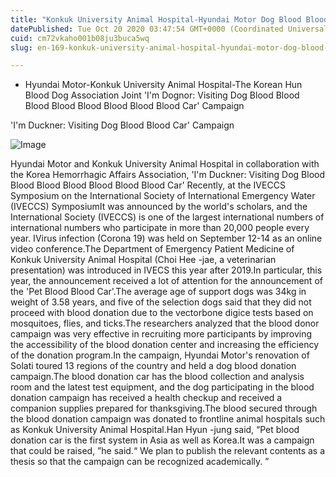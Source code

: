 ```yaml
---
title: "Konkuk University Animal Hospital-Hyundai Motor Dog Blood Blood Blood Car, Introducing the Society for International Emergency Water"
datePublished: Tue Oct 20 2020 03:47:54 GMT+0000 (Coordinated Universal Time)
cuid: cm72vkaho001b08ju3buca5wq
slug: en-169-konkuk-university-animal-hospital-hyundai-motor-dog-blood-blood-blood-car-introducing-the-society-for-international-emergency-water

---
```



- Hyundai Motor-Konkuk University Animal Hospital-The Korean Hun Blood Dog Association Joint 'I'm Dognor: Visiting Dog Blood Blood Blood Blood Blood Blood Blood Blood Car' Campaign

'I'm Duckner: Visiting Dog Blood Blood Car' Campaign

![Image](https://cdn.hashnode.com/res/hashnode/image/upload/v1739423030964/9174bd79-1a42-4760-8b37-7e7f4cc2ceca.jpeg)

Hyundai Motor and Konkuk University Animal Hospital in collaboration with the Korea Hemorrhagic Affairs Association, 'I'm Duckner: Visiting Dog Blood Blood Blood Blood Blood Blood Blood Car' Recently, at the IVECCS Symposium on the International Society of International Emergency Water (IVECCS) SymposiumIt was announced by the world's scholars, and the International Society (IVECCS) is one of the largest international numbers of international numbers who participate in more than 20,000 people every year. IVirus infection (Corona 19) was held on September 12-14 as an online video conference.The Department of Emergency Patient Medicine of Konkuk University Animal Hospital (Choi Hee -jae, a veterinarian presentation) was introduced in IVECS this year after 2019.In particular, this year, the announcement received a lot of attention for the announcement of the 'Pet Blood Blood Car'.The average age of support dogs was 34kg in weight of 3.58 years, and five of the selection dogs said that they did not proceed with blood donation due to the vectorbone digice tests based on mosquitoes, flies, and ticks.The researchers analyzed that the blood donor campaign was very effective in recruiting more participants by improving the accessibility of the blood donation center and increasing the efficiency of the donation program.In the campaign, Hyundai Motor's renovation of Solati toured 13 regions of the country and held a dog blood donation campaign.The blood donation car has the blood collection and analysis room and the latest test equipment, and the dog participating in the blood donation campaign has received a health checkup and received a companion supplies prepared for thanksgiving.The blood secured through the blood donation campaign was donated to frontline animal hospitals such as Konkuk University Animal Hospital.Han Hyun -jung said, “Pet blood donation car is the first system in Asia as well as Korea.It was a campaign that could be raised, ”he said.“ We plan to publish the relevant contents as a thesis so that the campaign can be recognized academically. ”
